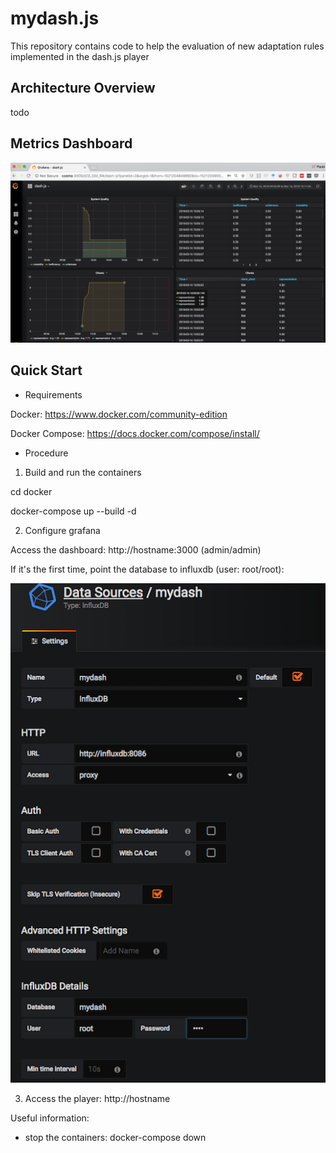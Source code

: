 # mydash.js

This repository contains code to help the evaluation of new adaptation rules implemented in the dash.js player

## Architecture Overview

todo

## Metrics Dashboard

![Metrics Dashboard](docs/dashboard.png?raw=true "Metrics Dashboard")

## Quick Start

- Requirements

Docker: https://www.docker.com/community-edition

Docker Compose: https://docs.docker.com/compose/install/

- Procedure

1. Build and run the containers

cd docker

docker-compose up --build -d

2. Configure grafana

Access the dashboard: http://hostname:3000 (admin/admin)

If it's the first time, point the database to influxdb (user: root/root):

![Grafana config](docs/grafana-config.png?raw=true "Grafana config")


3. Access the player: http://hostname

Useful information:

- stop the containers: docker-compose down
